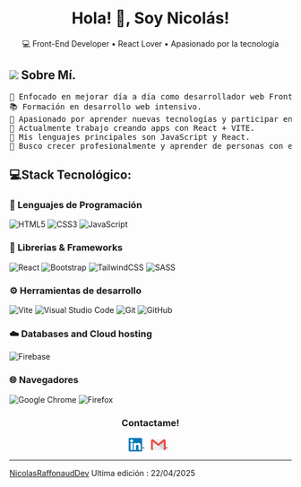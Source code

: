 <h1 align="center"> Hola! 👋, Soy Nicolás!</h1>

<div align="center">
  💻 Front-End Developer • React Lover • Apasionado por la tecnología
</div>

## <picture><img src = "https://github.com/7oSkaaa/7oSkaaa/blob/main/Images/about_me.gif?raw=true" width = 30px></picture> Sobre Mí.

<pre>
🎯 Enfocado en mejorar día a día como desarrollador web Front-End.
📚 Formación en desarrollo web intensivo.
🌱 Apasionado por aprender nuevas tecnologías y participar en proyectos desafiantes.
🔭 Actualmente trabajo creando apps con React + VITE.
💬 Mis lenguajes principales son JavaScript y React.
🚩 Busco crecer profesionalmente y aprender de personas con experiencia.
</pre>

## 💻Stack Tecnológico:


### 🧠 Lenguajes de Programación

![HTML5](https://img.shields.io/badge/html5-%23E34F26.svg?style=for-the-badge&logo=html5&logoColor=white)
![CSS3](https://img.shields.io/badge/css3-%231572B6.svg?style=for-the-badge&logo=css3&logoColor=white)
![JavaScript](https://img.shields.io/badge/javascript-%23323330.svg?style=for-the-badge&logo=javascript&logoColor=%23F7DF1E)

### 🧩 Librerias & Frameworks

![React](https://img.shields.io/badge/react-%2320232a.svg?style=for-the-badge&logo=react&logoColor=%2361DAFB)
![Bootstrap](https://img.shields.io/badge/bootstrap-%238511FA.svg?style=for-the-badge&logo=bootstrap&logoColor=white)
![TailwindCSS](https://img.shields.io/badge/tailwindcss-%2338B2AC.svg?style=for-the-badge&logo=tailwind-css&logoColor=white)
![SASS](https://img.shields.io/badge/SASS-hotpink.svg?style=for-the-badge&logo=SASS&logoColor=white)

### ⚙️ Herramientas de desarrollo

![Vite](https://img.shields.io/badge/vite-%23646CFF.svg?style=for-the-badge&logo=vite&logoColor=white)
![Visual Studio Code](https://img.shields.io/badge/Visual%20Studio%20Code-0078d7.svg?style=for-the-badge&logo=visual-studio-code&logoColor=white)
![Git](https://img.shields.io/badge/git-%23F05033.svg?style=for-the-badge&logo=git&logoColor=white)
![GitHub](https://img.shields.io/badge/github-%23121011.svg?style=for-the-badge&logo=github&logoColor=white)

### ☁️ Databases and Cloud hosting

![Firebase](https://img.shields.io/badge/firebase-a08021?style=for-the-badge&logo=firebase&logoColor=ffcd34)

### 🌐 Navegadores

![Google Chrome](https://img.shields.io/badge/Google%20Chrome-4285F4?style=for-the-badge&logo=GoogleChrome&logoColor=white)
![Firefox](https://img.shields.io/badge/Firefox-FF7139?style=for-the-badge&logo=Firefox-Browser&logoColor=white)



<div align="center">
  <h3><b>Contactame! </b></h3>
  </div>
<p align="center">
<a href="https://www.linkedin.com/in/nicolas-gabriel-raffonaud-9aa988106/" target="_blank">
  <img align="center" alt="Nicolas Raffonaud | Linkedin" width="24px" src="https://github.com/SatYu26/SatYu26/blob/master/Assets/Linkedin.svg" />
</a> &nbsp;&nbsp;

<a href="nicolasraffonaudsoft@gmail.com" >
  <img align="center" alt="Nicolas Raffonaud | Gmail" width="26px" src="https://github.com/SatYu26/SatYu26/blob/master/Assets/Gmail.svg" />
</a> &nbsp;&nbsp;


---

[NicolasRaffonaudDev](https://github.com/NicolasRaffonaudDev)
Ultima edición : 22/04/2025
